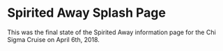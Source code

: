 # Spirited Away Splash Page

This was the final state of the Spirited Away information page for the Chi Sigma Cruise on April 6th, 2018. 
